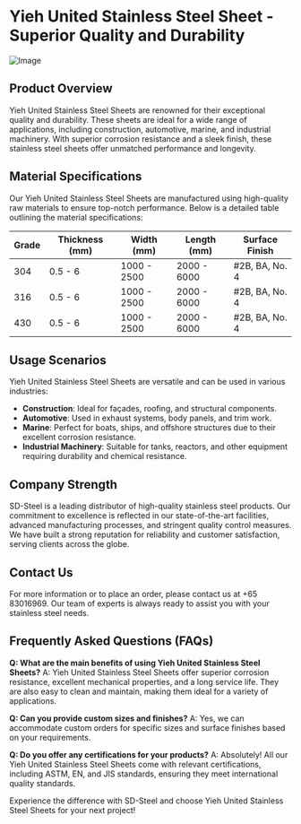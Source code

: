 # Yieh United Stainless Steel Sheet - Superior Quality and Durability

![Image](https://github.com/user-attachments/assets/2567258e-e124-4816-932d-1809bd27ef0b)

## Product Overview
Yieh United Stainless Steel Sheets are renowned for their exceptional quality and durability. These sheets are ideal for a wide range of applications, including construction, automotive, marine, and industrial machinery. With superior corrosion resistance and a sleek finish, these stainless steel sheets offer unmatched performance and longevity.

## Material Specifications
Our Yieh United Stainless Steel Sheets are manufactured using high-quality raw materials to ensure top-notch performance. Below is a detailed table outlining the material specifications:

| Grade | Thickness (mm) | Width (mm) | Length (mm) | Surface Finish |
|-------|----------------|------------|-------------|----------------|
| 304   | 0.5 - 6        | 1000 - 2500| 2000 - 6000 | #2B, BA, No. 4 |
| 316   | 0.5 - 6        | 1000 - 2500| 2000 - 6000 | #2B, BA, No. 4 |
| 430   | 0.5 - 6        | 1000 - 2500| 2000 - 6000 | #2B, BA, No. 4 |

## Usage Scenarios
Yieh United Stainless Steel Sheets are versatile and can be used in various industries:
- **Construction**: Ideal for façades, roofing, and structural components.
- **Automotive**: Used in exhaust systems, body panels, and trim work.
- **Marine**: Perfect for boats, ships, and offshore structures due to their excellent corrosion resistance.
- **Industrial Machinery**: Suitable for tanks, reactors, and other equipment requiring durability and chemical resistance.

## Company Strength
SD-Steel is a leading distributor of high-quality stainless steel products. Our commitment to excellence is reflected in our state-of-the-art facilities, advanced manufacturing processes, and stringent quality control measures. We have built a strong reputation for reliability and customer satisfaction, serving clients across the globe.

## Contact Us
For more information or to place an order, please contact us at +65 83016969. Our team of experts is always ready to assist you with your stainless steel needs.

## Frequently Asked Questions (FAQs)
**Q: What are the main benefits of using Yieh United Stainless Steel Sheets?**
A: Yieh United Stainless Steel Sheets offer superior corrosion resistance, excellent mechanical properties, and a long service life. They are also easy to clean and maintain, making them ideal for a variety of applications.

**Q: Can you provide custom sizes and finishes?**
A: Yes, we can accommodate custom orders for specific sizes and surface finishes based on your requirements.

**Q: Do you offer any certifications for your products?**
A: Absolutely! All our Yieh United Stainless Steel Sheets come with relevant certifications, including ASTM, EN, and JIS standards, ensuring they meet international quality standards.

Experience the difference with SD-Steel and choose Yieh United Stainless Steel Sheets for your next project!
